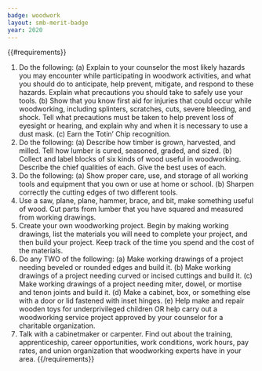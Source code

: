 ```yaml
---
badge: woodwork
layout: smb-merit-badge
year: 2020
---
```


{{#requirements}}
1. Do the following:
    (a) Explain to your counselor the most likely hazards you may encounter while participating in woodwork activities, and what you should do to anticipate, help prevent, mitigate, and respond to these hazards. Explain what precautions you should take to safely use your tools.
    (b) Show that you know first aid for injuries that could occur while woodworking, including splinters, scratches, cuts, severe bleeding, and shock. Tell what precautions must be taken to help prevent loss of eyesight or hearing, and explain why and when it is necessary to use a dust mask.
    (c) Earn the Totin’ Chip recognition.
2. Do the following:
    (a) Describe how timber is grown, harvested, and milled. Tell how lumber is cured, seasoned, graded, and sized.
    (b) Collect and label blocks of six kinds of wood useful in woodworking. Describe the chief qualities of each. Give the best uses of each.
3. Do the following:
    (a) Show proper care, use, and storage of all working tools and equipment that you own or use at home or school.
    (b) Sharpen correctly the cutting edges of two different tools.
4. Use a saw, plane, plane, hammer, brace, and bit, make something useful of wood. Cut parts from lumber that you have squared and measured from working drawings.
5. Create your own woodworking project. Begin by making working drawings, list the materials you will need to complete your project, and then build your project. Keep track of the time you spend and the cost of the materials.
6. Do any TWO of the following:
    (a) Make working drawings of a project needing beveled or rounded edges and build it.
    (b) Make working drawings of a project needing curved or incised cuttings and build it.
    (c) Make working drawings of a project needing miter, dowel, or mortise and tenon joints and build it.
    (d) Make a cabinet, box, or something else with a door or lid fastened with inset hinges.
    (e) Help make and repair wooden toys for underprivileged children OR help carry out a woodworking service project approved by your counselor for a charitable organization.
7. Talk with a cabinetmaker or carpenter. Find out about the training, apprenticeship, career opportunities, work conditions, work hours, pay rates, and union organization that woodworking experts have in your area.
{{/requirements}}
